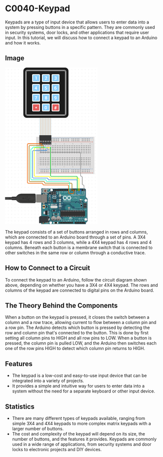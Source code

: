 # C0040-Keypad

Keypads are a type of input device that allows users to enter data into a system by pressing buttons in a specific pattern. They are commonly used in security systems, door locks, and other applications that require user input. In this tutorial, we will discuss how to connect a keypad to an Arduino and how it works.

## Image

![IMG](IMG/IMG.png)

The keypad consists of a set of buttons arranged in rows and columns, which are connected to an Arduino board through a set of pins. A 3X4 keypad has 4 rows and 3 columns, while a 4X4 keypad has 4 rows and 4 columns. Beneath each button is a membrane switch that is connected to other switches in the same row or column through a conductive trace.

## How to Connect to a Circuit

To connect the keypad to an Arduino, follow the circuit diagram shown above, depending on whether you have a 3X4 or 4X4 keypad. The rows and columns of the keypad are connected to digital pins on the Arduino board.

## The Theory Behind the Components

When a button on the keypad is pressed, it closes the switch between a column and a row trace, allowing current to flow between a column pin and a row pin. The Arduino detects which button is pressed by detecting the row and column pin that's connected to the button. This is done by first setting all column pins to HIGH and all row pins to LOW. When a button is pressed, the column pin is pulled LOW, and the Arduino then switches each one of the row pins HIGH to detect which column pin returns to HIGH.

## Features

- The keypad is a low-cost and easy-to-use input device that can be integrated into a variety of projects. 
- It provides a simple and intuitive way for users to enter data into a system without the need for a separate keyboard or other input device.

## Statistics

- There are many different types of keypads available, ranging from simple 3X4 and 4X4 keypads to more complex matrix keypads with a larger number of buttons. 
- The cost and complexity of the keypad will depend on its size, the number of buttons, and the features it provides. Keypads are commonly used in a wide range of applications, from security systems and door locks to electronic projects and DIY devices.
